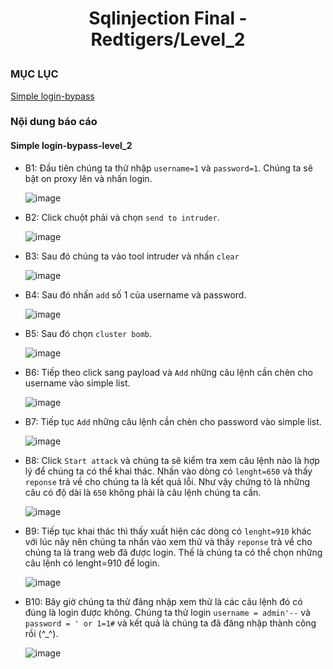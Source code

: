# <div align="center"><p> Sqlinjection Final - Redtigers/Level_2</p></div>
 ### MỤC LỤC
   [Simple login-bypass](#gioithieu)
   
### Nội dung báo cáo 
#### Simple login-bypass-level_2 <a name="gioithieu"></a>
 - B1: Đầu tiên chúng ta thử nhập `username=1` và `password=1`. Chúng ta sẽ bật on proxy lên và nhấn login.

   ![image](https://user-images.githubusercontent.com/101852647/165547892-3811cb13-f1c3-4e2f-9d95-710c2132016e.png)
   
 - B2: Click chuột phải và chọn `send to intruder`.

   ![image](https://user-images.githubusercontent.com/101852647/165548129-ed5fb9cf-7272-4fe1-b628-73d7bbf478f5.png)

 - B3: Sau đó chúng ta vào tool intruder và nhấn `clear`

   ![image](https://user-images.githubusercontent.com/101852647/165548211-4565cc40-9c9c-4902-ae1a-9be3a6925d48.png)

 - B4: Sau đó nhấn `add` số 1 của username và password.

   ![image](https://user-images.githubusercontent.com/101852647/165548351-da6d91b4-c004-4f30-aea0-f7919c52fd9e.png)

 - B5: Sau đó chọn `cluster bomb`.

   ![image](https://user-images.githubusercontent.com/101852647/165548447-09f2b91d-e748-4406-b9eb-4e124547ca02.png)

 - B6: Tiếp theo click sang payload và `Add` những câu lệnh cần chèn cho username vào simple list.

   ![image](https://user-images.githubusercontent.com/101852647/165548545-58319d59-c7b1-456b-8456-cdc7ff805521.png)

 - B7: Tiếp tục `Add` những câu lệnh cần chèn cho password vào simple list.

   ![image](https://user-images.githubusercontent.com/101852647/165548611-59858bbd-e067-498a-9ee0-8c026b626040.png)
   
 - B8: Click `Start attack` và chúng ta sẽ kiểm tra xem câu lệnh nào là hợp lý để chúng ta có thể khai thác. Nhấn vào dòng có `lenght=650` và thấy `reponse` trả về cho chúng ta là kết quả lỗi. Như vậy chứng tỏ là những câu có độ dài là `650` không phải là câu lệnh chúng ta cần.

   ![image](https://user-images.githubusercontent.com/101852647/165548762-d17fe033-a1d8-4826-acb2-ee314b76f9b3.png)

 - B9: Tiếp tục khai thác thì thấy xuất hiện các dòng có `lenght=910` khác với lúc nãy nên chúng ta nhấn vào xem thử và thấy `reponse` trả về cho chúng ta là trang web đã được login. Thế là chúng ta có thể chọn những câu lệnh có lenght=910 để login.

   ![image](https://user-images.githubusercontent.com/101852647/165548817-35832d41-8ab6-48e5-8522-a7e76adc6e18.png)

 - B10: Bây giờ chúng ta thử đăng nhập xem thử là các câu lệnh đó có đúng là login được không. Chúng ta thử login `username = admin'--` và `password = ' or 1=1#` và kết quả là chúng ta đã đăng nhập thành công rồi (^_^).

   ![image](https://user-images.githubusercontent.com/101852647/165548878-ab5bede6-49bc-4a30-9c35-6e93cbead897.png)


